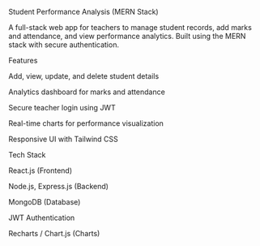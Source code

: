 Student Performance Analysis (MERN Stack)

A full-stack web app for teachers to manage student records, add marks and attendance, and view performance analytics.
Built using the MERN stack with secure authentication.

Features

Add, view, update, and delete student details

Analytics dashboard for marks and attendance

Secure teacher login using JWT

Real-time charts for performance visualization

Responsive UI with Tailwind CSS

Tech Stack

React.js (Frontend)

Node.js, Express.js (Backend)

MongoDB (Database)

JWT Authentication

Recharts / Chart.js (Charts)
